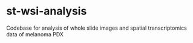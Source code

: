 # st-wsi-analysis
Codebase for analysis of whole slide images and spatial transcriptomics data of melanoma PDX
